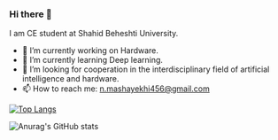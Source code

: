 ### Hi there 👋
I am CE student at Shahid Beheshti University.

- 🔭 I’m currently working on Hardware.
- 🌱 I’m currently learning Deep learning.
- 👯 I’m looking for cooperation in the interdisciplinary field of artificial intelligence and hardware.
- 📫 How to reach me: n.mashayekhi456@gmail.com

[![Top Langs](https://github-readme-stats.vercel.app/api/top-langs/?username=ngnma&layout=compact&theme=radical&hide_progress=true)](https://github.com/anuraghazra/github-readme-stats)

![Anurag's GitHub stats](https://github-readme-stats.vercel.app/api?username=ngnma&show_icons=true&theme=radical)

<!--
**ngnma/ngnma** is a ✨ _special_ ✨ repository because its `README.md` (this file) appears on your GitHub profile.

Here are some ideas to get you started:

- 🔭 I’m currently working on ...
- 🌱 I’m currently learning ...
- 👯 I’m looking to collaborate on ...
- 🤔 I’m looking for help with ...
- 💬 Ask me about ...
- 📫 How to reach me: ...
- 😄 Pronouns: ...
- ⚡ Fun fact: ...
-->
